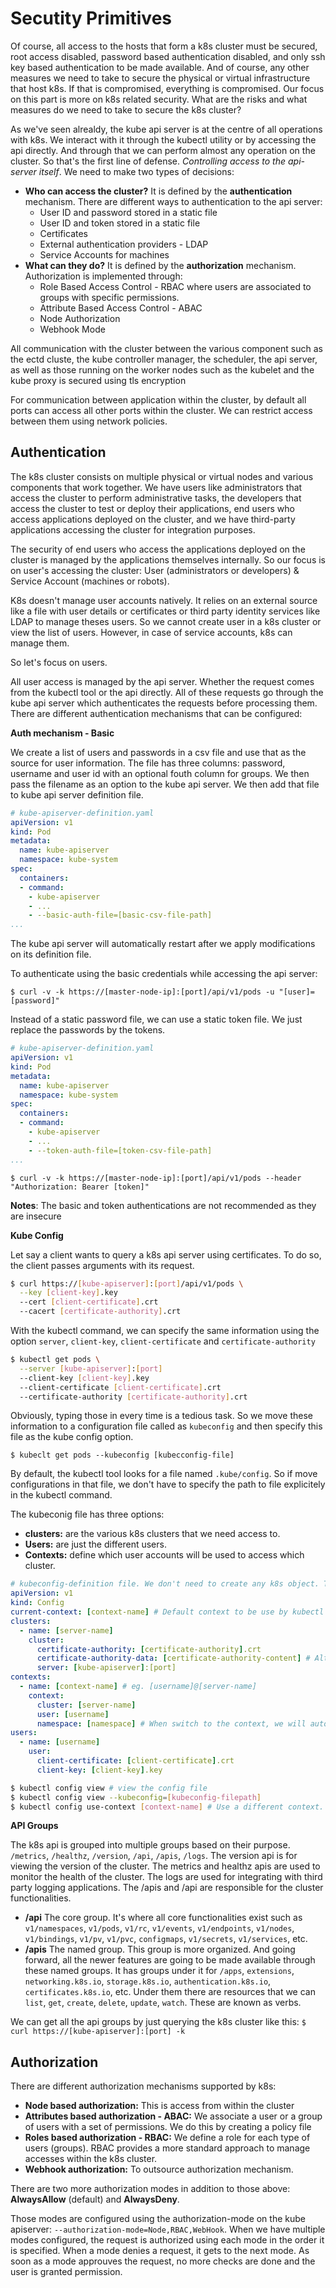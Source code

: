 # Secutity Primitives

Of course, all access to the hosts that form a k8s cluster must be secured, root access disabled, password based authentication disabled, and only ssh key based authentication to be made available. And of course, any other measures we need to take to secure the physical or virtual infrastructure that host k8s. If that is compromised, everything is compromised. Our focus on this part is more on k8s related security. What are the risks and what measures do we need to take to secure the k8s cluster?

As we've seen alrealdy, the kube api server is at the centre of all operations with k8s. We interact with it through the kubectl utility or by accessing the api directly. And through that we can perform almost any operation on the cluster. So that's the first line of defense. *Controlling access to the api-server itself*. We need to make two types of decisions:

- **Who can access the cluster?** It is defined by the **authentication** mechanism. There are different ways to authentication to the api server:
  - User ID and password stored in a static file
  - User ID and token stored in a static file
  - Certificates
  - External authentication providers - LDAP
  - Service Accounts for machines
- **What can they do?** It is defined by the **authorization** mechanism. Authorization is implemented through:
  - Role Based Access Control - RBAC where users are associated to groups with specific permissions.
  - Attribute Based Access Control - ABAC
  - Node Authorization
  - Webhook Mode

All communication with the cluster between the various component such as the ectd cluste, the kube controller manager, the scheduler, the api server, as well as those running on the worker nodes such as the kubelet and the kube proxy is secured using tls encryption

For communication between application within the cluster, by default all ports can access all other ports within the cluster. We can restrict access between them using network policies.

## Authentication

The k8s cluster consists on multiple physical or virtual nodes and various components that work together. We have users like administrators that access the cluster to perform administrative tasks, the developers that access the cluster to test or deploy their applications, end users who access applications deployed on the cluster, and we have third-party applications accessing the cluster for integration purposes.

The security of end users who access the applications deployed on the cluster is managed by the applications themselves internally. So our focus is on user's accessing the cluster: User (administrators or developers) & Service Account (machines or robots).

K8s doesn't manage user accounts natively. It relies on an external source like a file with user details or certificates or third party identity services like LDAP to manage theses users. So we cannot create user in a k8s cluster or view the list of users. However, in case of service accounts, k8s can manage them.

So let's focus on users.

All user access is managed by the api server. Whether the request comes from the kubectl tool or the api directly. All of these requests go through the kube api server which authenticates the requests before processing them. There are different authentication mechanisms that can be configured:

**Auth mechanism - Basic**

We create a list of users and passwords in a csv file and use that as the source for user information. The file has three columns: password, username and user id with an optional fouth column for groups. We then pass the filename as an option to the kube api server. We then add that file to kube api server definition file.

```yaml
# kube-apiserver-definition.yaml
apiVersion: v1
kind: Pod
metadata:
  name: kube-apiserver
  namespace: kube-system
spec:
  containers:
  - command:
    - kube-apiserver
    - ...
    - --basic-auth-file=[basic-csv-file-path]
...
```

The kube api server will automatically restart after we apply modifications on its definition file.

To authenticate using the basic credentials while accessing the api server:

`$ curl -v -k https://[master-node-ip]:[port]/api/v1/pods -u "[user]=[password]"`

Instead of a static password file, we can use a static token file. We just replace the passwords by the tokens.

```yaml
# kube-apiserver-definition.yaml
apiVersion: v1
kind: Pod
metadata:
  name: kube-apiserver
  namespace: kube-system
spec:
  containers:
  - command:
    - kube-apiserver
    - ...
    - --token-auth-file=[token-csv-file-path]
...
```

`$ curl -v -k https://[master-node-ip]:[port]/api/v1/pods --header "Authorization: Bearer [token]"`

**Notes**: The basic and token authentications are not recommended as they are insecure

**Kube Config**

Let say a client wants to query a k8s api server using certificates. To do so, the client passes arguments with its request.

```bash
$ curl https://[kube-apiserver]:[port]/api/v1/pods \
  --key [client-key].key
  --cert [client-certificate].crt
  --cacert [certificate-authority].crt
```

With the kubectl command, we can specify the same information using the option `server`, `client-key`, `client-certificate` and `certificate-authority`

```bash
$ kubectl get pods \
  --server [kube-apiserver]:[port]
  --client-key [client-key].key
  --client-certificate [client-certificate].crt
  --certificate-authority [certificate-authority].crt
```

Obviously, typing those in every time is a tedious task. So we move these information to a configuration file called as `kubeconfig` and then specify this file as the kube config option.

`$ kubeclt get pods --kubeconfig [kubecconfig-file]`

By default, the kubectl tool looks for a file named `.kube/config`. So if move configurations in that file, we don't have to specify the path to file explicitely in the kubectl command.

The kubeconig file has three options: 

- **clusters:** are the various k8s clusters that we need access to.
- **Users:** are just the different users.
- **Contexts:** define which user accounts will be used to access which cluster.


```yaml
# kubeconfig-definition file. We don't need to create any k8s object. The kubectl will read it
apiVersion: v1
kind: Config
current-context: [context-name] # Default context to be use by kubectl
clusters:
  - name: [server-name]
    cluster:
      certificate-authority: [certificate-authority].crt
      certificate-authority-data: [certificate-authority-content] # Alternative to certificate-authority field
      server: [kube-apiserver]:[port]
contexts:
  - name: [context-name] # eg. [username]@[server-name]
    context:
      cluster: [server-name]
      user: [username]
      namespace: [namespace] # When switch to the context, we will auto get to the namespace
users:
  - name: [username]
    user:
      client-certificate: [client-certificate].crt
      client-key: [client-key].key
```

```bash
$ kubectl config view # view the config file
$ kubectl config view --kubeconfig=[kubeconfig-filepath]
$ kubectl config use-context [context-name] # Use a different context. This will edit the kubeconfig file
```

**API Groups**

The k8s api is grouped into multiple groups based on their purpose. `/metrics`, `/healthz`, `/version`, `/api`, `/apis`, `/logs`. The version api is for viewing the version of the cluster. The metrics and healthz apis are used to monitor the health of the cluster. The logs are used for integrating with third party logging applications. The /apis and /api are responsible for the cluster functionalities.

- **/api** The core group. It's where all core functionalities exist such as `v1/namespaces`, `v1/pods`, `v1/rc`, `v1/events`, `v1/endpoints`, `v1/nodes`, `v1/bindings`, `v1/pv`, `v1/pvc`, `configmaps`, `v1/secrets`, `v1/services`, etc. 
- **/apis** The named group. This group is more organized. And going forward, all the newer features are going to be made available through these named groups. It has groups under it for `/apps`, `extensions`, `networking.k8s.io`, `storage.k8s.io`, `authentication.k8s.io`, `certificates.k8s.io`, etc. Under them there are resources that we can `list`, `get`, `create`, `delete`, `update`, `watch`. These are known as verbs.

We can get all the api groups by just querying the k8s cluster like this: `$ curl https://[kube-apiserver]:[port] -k`

## Authorization

There are different authorization mechanisms supported by k8s:

- **Node based authorization:** This is access from within the cluster
- **Attributes based authorization - ABAC:** We associate a user or a group of users with a set of permissions. We do this by creating a policy file
- **Roles based authorization - RBAC:** We define a role for each type of users (groups). RBAC provides a more standard approach to manage accesses within the k8s cluster. 
- **Webhook authorization:** To outsource authorization mechanism.

There are two more authorization modes in addition to those above: **AlwaysAllow** (default) and **AlwaysDeny**.

Those modes are configured using the authorization-mode on the kube apiserver: `--authorization-mode=Node,RBAC,WebHook`. When we have multiple modes configured, the request is authorized using each mode in the order it is specified. When a mode denies a request, it gets to the next mode. As soon as a mode approuves the request, no more checks are done and the user is granted permission.
